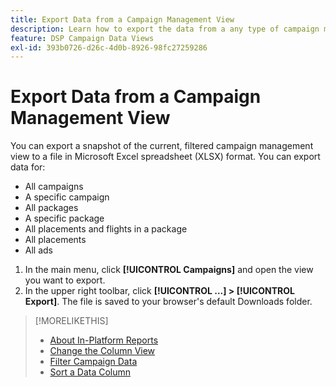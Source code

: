 ```yaml
---
title: Export Data from a Campaign Management View
description: Learn how to export the data from a any type of campaign management view to a spreadsheet file.
feature: DSP Campaign Data Views
exl-id: 393b0726-d26c-4d0b-8926-98fc27259286
---
```

# Export Data from a Campaign Management View

You can export a snapshot of the current, filtered campaign management view to a file in Microsoft Excel spreadsheet (XLSX) format. You can export data for:

* All campaigns
* A specific campaign
* All packages
* A specific package
* All placements and flights in a package
* All placements
* All ads

1. In the main menu, click **[!UICONTROL Campaigns]** and open the view you want to export.
1. In the upper right toolbar, click  **[!UICONTROL ...] > [!UICONTROL Export]**.
     The file is saved to your browser's default Downloads folder.

>[!MORELIKETHIS]
>
>* [About In-Platform Reports](campaign-reports-about.md)
>* [Change the Column View](column-view-change.md)
>* [Filter Campaign Data](campaign-data-filter.md)
>* [Sort a Data Column](campaign-data-sort.md)
